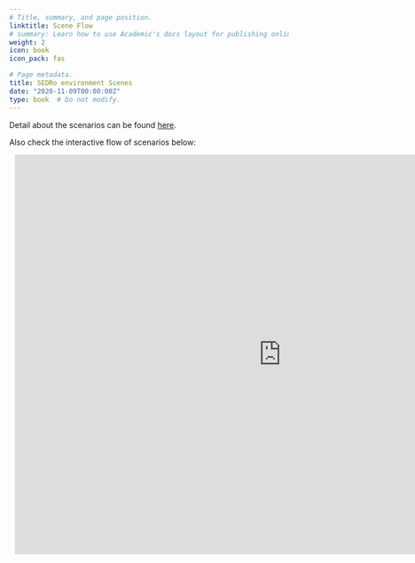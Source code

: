 ```yaml
---
# Title, summary, and page position.
linktitle: Scene Flow
# summary: Learn how to use Academic's docs layout for publishing online courses, software documentation, and tutorials.
weight: 2
icon: book
icon_pack: fas

# Page metadata.
title: SEDRo environment Scenes
date: "2020-11-09T00:00:00Z"
type: book  # Do not modify.
---
```

Detail about the scenarios can be found [here](https://docs.google.com/document/d/1ulaqwIVzOX38n8uNuX8G229KzJW7hR1UCOjb1CAKTg0/edit?usp=sharing).

Also check the interactive flow of scenarios below:


<div style="width: 960px; height: 720px; margin: 10px; position: relative;"><iframe allowfullscreen frameborder="0" style="width:960px; height:720px" src="https://lucid.app/documents/embeddedchart/22539adc-686c-4d90-9720-01e7c8a27dbd" id="iS73qM0GuPbr"></iframe></div>
